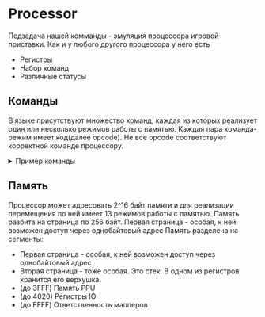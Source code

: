 # Processor
Подзадача нашей комманды - эмуляция процессора игровой приставки.
Как и у любого другого процессора у него есть
<ul>
  <li>Регистры</li>
  <li>Набор команд</li>
  <li>Различные статусы</li>
</ul>

## Команды
В языке присутствуют множество команд, каждая из которых реализует один или несколько режимов работы с памятью. Каждая пара команда-режим имеет код(далее opcode). Не все opcode соответствуют корректной команде процессору.
<details>
  <summary>Пример команды</summary>
  
  ![image](https://user-images.githubusercontent.com/33574089/171596292-ccfb466e-5bf5-4944-93c7-1e6ea06f91f1.png)
  
  LDX(load x) -  команда загрузки в регистр X
   $D010 - $ - знак того, что адресация абсолютная, то есть будет загружена переменная из адреса D010
</details>

## Память
Процессор может адресовать 2^16 байт памяти и для реализации перемещения по ней имеет 13 режимов работы с памятью.
Память разбита на страница по 256 байт. Первая страница - особая, к ней возможен доступ через однобайтовый адрес
Память разделена на сегменты:
<ul>
  <li> Первая страница - особая, к ней возможен доступ через однобайтовый адрес</li>
  <li> Вторая страница - тоже особая. Это стек. В одном из регистров хранится его верхушка.
  <li> (до 3FFF) Память PPU </li>
  <li> (до 4020) Регистры IO </li>
  <li> (до FFFF) Ответственность мапперов </li>
<ul>
